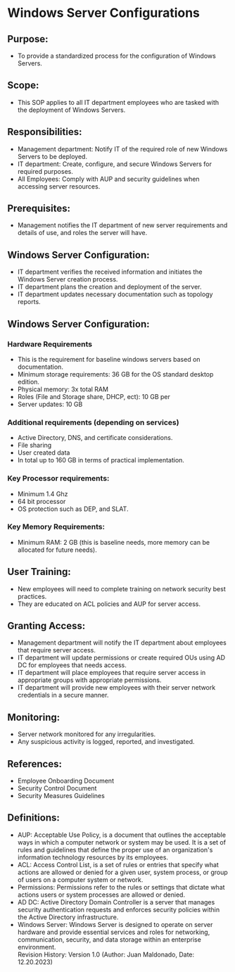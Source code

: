 # Windows Server Configurations
## Purpose:
- To provide a standardized process for the configuration of Windows Servers.
## Scope:
- This SOP applies to all IT department employees who are tasked with the deployment of Windows Servers.
## Responsibilities:
- Management department: Notify IT of the required role of new Windows Servers to be deployed.
- IT department: Create, configure, and secure Windows Servers for required purposes.
- All Employees: Comply with AUP and security guidelines when accessing server resources.
## Prerequisites:
- Management notifies the IT department of new server requirements and details of use, and roles the server will have.
## Windows Server Configuration:
- IT department verifies the received information and initiates the Windows Server creation process.
- IT department plans the creation and deployment of the server.
- IT department updates necessary documentation such as topology reports. 
## Windows Server Configuration:
### Hardware Requirements
- This is the requirement for baseline windows servers based on documentation.
- Minimum storage requirements: 36 GB for the OS standard desktop edition. 
- Physical memory: 3x total RAM
- Roles (File and Storage share, DHCP, ect): 10 GB per
- Server updates: 10 GB  
### Additional requirements (depending on services)
- Active Directory, DNS, and certificate considerations.
- File sharing 
- User created data
- In total up to 160 GB in terms of practical implementation.
### Key Processor requirements:
- Minimum 1.4 Ghz
- 64 bit processor
- OS protection such as DEP, and SLAT. 
### Key Memory Requirements:
- Minimum RAM: 2 GB (this is baseline needs, more memory can be allocated for future needs).
## User Training:
- New employees will need to complete training on network security best practices.
- They are educated on ACL policies and AUP for server access.
## Granting Access:
- Management department will notify the IT department about employees that require server access.
- IT department will update permissions or create required OUs using AD DC for employees that needs access. 
- IT department will place employees that require server access in appropriate groups with appropriate permissions.
- IT department will provide new employees with their server network credentials in a secure manner.
## Monitoring:
- Server network monitored for any irregularities.
- Any suspicious activity is logged, reported, and investigated.
## References:
- Employee Onboarding Document
- Security Control Document
- Security Measures Guidelines
## Definitions:
- AUP: Acceptable Use Policy, is a document that outlines the acceptable ways in which a computer network or system may be used. It is a set of rules and guidelines that define the proper use of an organization's information technology resources by its employees.
- ACL: Access Control List, is a set of rules or entries that specify what actions are allowed or denied for a given user, system process, or group of users on a computer system or network.
- Permissions: Permissions refer to the rules or settings that dictate what actions users or system processes are allowed or denied.
- AD DC: Active Directory Domain Controller is a server that manages security authentication requests and enforces security policies within the Active Directory infrastructure.
- Windows Server: Windows Server is designed to operate on server hardware and provide essential services and roles for networking, communication, security, and data storage within an enterprise environment.  
Revision History:
Version 1.0 (Author: Juan Maldonado, Date: 12.20.2023)

